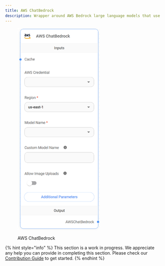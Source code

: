 ```yaml
---
title: AWS ChatBedrock
description: Wrapper around AWS Bedrock large language models that use the Chat endpoint.
---
```




<figure><img src="/assets/image (10) (1) (1) (1) (1) (2).png" alt="" width="265"><figcaption><p>AWS ChatBedrock</p></figcaption></figure>

{% hint style="info" %}
This section is a work in progress. We appreciate any help you can provide in completing this section. Please check our [Contribution Guide](broken-reference) to get started.
{% endhint %}
